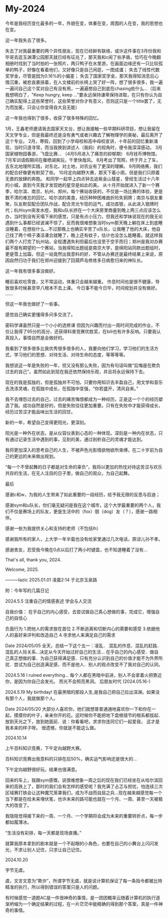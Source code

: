 # My-2024

今年是我经历变化最多的一年，外貌在变，体重在变，周围的人在变，我的思想也在变。

这一年我失去了很多。

失去了对我最重要的两个异性朋友，现在已经鲜有联络，或许这件事在3月份我和毕哥去逛玉渊潭公园那天就已经有征兆了，那天我和c闹了些矛盾，恰巧在今晚翻相册时找到了当时拍的一张照片，两只鸭子在水里游，在画面边缘还有一只比较孤单的鸭子，好像在看着他们，又好像只是自己闲逛，一图成谶；
失去了线性代数奖学金，尽管是因为0.16%的小偏差；
失去了国家奖学金，那天我得知消息后心情沉重，被悲哀裹挟着，在人文楼前的长椅上哭了好一阵，想了很多很多，我一遍一遍问自己这个奖对自己有没有用，一遍遍想自己到底在chasing些什么...（后来我想明白了，"Keep hungry, keep ..."要永远保持谦卑保持进取，在只有你认为自己确实配得上这些荣誉时，这些荣誉对你才有意义，否则这只是一个title罢了，无为而加冕，只会让你变得自大且无能）

这一年我也得到了很多，收获了很多特殊的回忆。

1月，王鑫老师邀请我去国家天文台，想让我接触一些早期科研项目，想让我留在天文学专业，但是我最终还是没有勇气或者兴趣去了解物理学的奥秘，最后离开了这个专业。
2月，寒假，回到了小学母校和高中母校宣讲，十年前的回忆重新涌现，当时只道寻常，而当我换到讲述人（我妈）的视角时，便令我深深感动。
3月国家植物园春游，飞盘比赛...
（4月5月进入了痛苦的抑郁期）
6月钱币博物馆。
7月军训请假期间在雁栖湖爽玩，千里快哉风。
8月考出了驾照，终于开上了车，去东北地理所实践，对东北，对土地，对农业有了更深的理解。
9月网络赛，我们的配合好像更有默契了些。
10月定向越野大赛，那天下着小雨，但是我们只顾着无畏的放肆的奔跑。
和同学一起早上四点钟去追紫金山彗星，曾经生活过十八年的小城，直到今天我才发现她的星空是如此的美。
从十月开始就进入了新一个赛季，哈尔滨、南京、杭州、郑州，每个赛站收获的，不仅是一场比赛的体验，更是数不清的难忘的回忆。哈尔滨的美食，经历种种困难曲折险失铜牌；南京与朋友重聚，队友默契配合团队作战，配合灵光乍现的运气，成功首银，从此进入银牌时代；杭州sym突发水痘，我和u队长挤在一个大床房里商量到晚上两三点应该怎么办，当时到没有天塌下来的感觉，只是有点小压力，但我还和学妹说现在的我无论遇到什么事都已经波澜不惊了，反而我很难想象当时sym那天晚上躺在床上到底睡没睡着，在想些什么...不过那晚上也确实辛苦了u队长，让我睡了他的大床，他自己找了两个椅子凑活凑合就睡了，晚上还有蚊子，估计也没怎么能睡着。就这样我们两个人打完了杭州站，全程遭遇失利但最后也没至于空手而归；郑州是我对办赛最不报有期望的一个赛站，当我得知出题组是南京大学，是绵阳站同款出题组时，更是雪上加霜，但这一站竟然出我意料的好，不管从办赛还是最终结果上来说，原因自然归功于我们在郑州迎接到了回葫芦岛修炼多日病愈归来的神队长。

这一年我有很多事没做好。

睡前喜欢吃零食，又不常运动，体重只会越来越重。
作息时间也是很不健康，导致很多时候甚至早八根本不去上课。
今日事不能今日毕，时间规划并没有做好。
......

但这一年我也做好了一些事。

感觉自己确实更懂得多问多交流了。

密码学课虽然只是一个小小的选修课 但因为兴趣而付出一周时间完成的作业，不仅让我得了95分的高分，还获得科普竞赛优胜奖，在bili也有许多反响。只要我认真投入，事情自然是会做好的。

我看到了很多很多比我优秀很多很多的人，我要向他们学习，学习他们的生活方式，学习他们的思想、对待生活、对待生命的态度，等等等等。



我想说这一年是失败的一年，但又没有那么失败，因为有句话叫做“后悔是在欺负过去的自己”。虽然如此到现在我还依然保持乐观，并且将永远保持下去。

现在的我是孤独的，但是孤独并不可怕，只要你用知识去丰盈自己，用文学和音乐去洗涤灵魂，在孤独中成长，在孤独中变强，“你若盛开，清风自来。”

我不去埋怨过去的自己，过去的痛苦悔恨都成为一种经历，正是这一个个的经历塑造了我。成功自然是好的，但是失败往往更加重要。只有在失败中才能获得成长，经历过苦涩才能品味出生活的回甘。

新的一年，希望自己变得更阳光，更深刻。

阳光是一种外在状态，是从仪容仪表到心态的一种体现。深刻是一种内在状态，只有通过记录生活中遇到的事，见到的美，通过剖析自己的灵魂才能达到。

我将更加深入的思考自己的人生，不被声色光影情欲物欲所束缚，在二十岁前为自己的更远的未来做出规划。

“每一个不曾起舞的日子都是对生命的辜负”，我将以更加的热忱对待这苦涩与欢乐共存的生活，在无人注目的日子里，做自己的观众，为自己起舞。

最后

感谢c和w，为我的人生带来了如此重要的一段经历，给予我无限的反思与启迪；

感谢sym和u队长，你们毫无疑问是我在这个城市，这个大学最重要的两个人，我们不仅是赛场上的队友，更是生活中的（fox）朋（dog）友（？），感谢一路相伴。

感谢一些为我提供关心和支持的老师（不包括lh）

感谢我所有的家人，上大学一年半载也没有给家里通过几次电话，原谅儿孙不孝。

感谢舍友，忍受我今晚在0点以后打了两小时键盘，也不知道睡着了没有...

That's all, thank you, 2024.

Welcome, 2025.

———lazic 2025.01.01 凌晨2:14 于北京玉泉路


附：今年写的几篇日记

2024.5.5
注重自己的情感表述
学会与人交流

自我价值：
在乎自己的内心感受，去尝试做自己真心想做的事，完成它，增强自己的自信心

负面行为
1.把他人的需求放在首位
2.不断逃离和切断内心的需要和感受
3.依据他人的喜好来评判和改造自己
4.寻求他人来满足自己的需求

Date 2024/05/05
全天，总结一下这个五一：凌乱．
混乱的作息、混乱的赶路．混乱的人际关系…决定从今天开始过好自己的生活…
在乎自己的内心感受．做自己真正想做的事．为自己获得满足感．只有充分认识到自己的价值才能不为外界所扰．尝试为自己创造满足感，而不是他人．别人的观点改变不了我对自己的认同。

2024.5.16
I ruined everything...
每个人都在黑暗中前进，别人不会拿着火把靠近你，是因为你自己会发光。
而光不会照亮黑洞。
后朋友时代
(2024.05.16-)

2024.5.19
My birthday!
在最黑暗的那段人生,是我自己把自己拉出深渊。如果没有那个人，我就做那个人。

Date 2024/05/20
大部分人喜欢你，他们就想普普通通地喜欢你一下和你在一起，摸摸你的叶子，亲亲你开的花。这时候你不能把地下盘根错节的根系都拔起．放到天光之下，放到她面前．说：你看看吧，求求你连同它们一起爱我，
这才是我本来的样子呀。
很遗憾，你就是不能这么做。

2024.10.14

上午百科知识竞赛，下午定向越野大赛。

百科知识竞赛出我意料的只排在后50%，确实运气影响还是很大的...

下午定向越野很好玩，结果也很满意。

回来的车上，我跟sym感慨，说很难想象一周之后的现在我们已经坐在从哈尔滨回来的高铁上了，那时的我们会有怎样的感受呢？我充满了忐忑与担忧，怕连续三次区域赛打铁会让这种魔咒笼罩我们，成为不战而自屈之兵...现在越来越感觉每一个当下都是在给未来埋伏笔，也许未来的路可能也就在一个月、一周、甚至一天被极大的改变了。

我隐隐觉得接下来的一周、一个月、一个学期将会成为未来的重要转折点，每一步都如履薄冰。

“生活没有彩排，每一天都是现场直播。”

就算我原本拿到的剧本就是一个不起眼的小角色，也要在自己的小舞台上闪闪发光，不求让别人记住，只求让自己记住。

2024.10.20

字节无虞。

虞，文言文意为“欺诈”，所谓字节无虞，就是说计算机保证了每一条指令都被比特精准的执行，所以得到错误的答案只是人的问题。

有时候感觉一道题AC是一件很神奇的事情，是一团团概率云随着计算机的执行逐渐坍缩为一个确定结果的过程，在一片茫茫中能精确的得到那个答案，真是一件神奇的事情。


